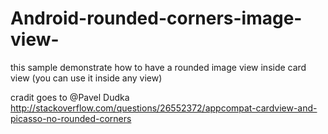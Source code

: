 Android-rounded-corners-image-view-
===================================

this sample demonstrate how to have a rounded image view inside card view (you can use it inside any view) 

cradit goes to @Pavel Dudka
http://stackoverflow.com/questions/26552372/appcompat-cardview-and-picasso-no-rounded-corners
